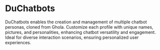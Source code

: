 # DuChatbots
DuChatbots enables the creation and management of multiple chatbot personas, cloned from Ghola. Customize each profile with unique names, pictures, and personalities, enhancing chatbot versatility and engagement. Ideal for diverse interaction scenarios, ensuring personalized user experiences.
